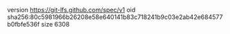 version https://git-lfs.github.com/spec/v1
oid sha256:80c5981966b26208e58e640141b83c718241b9c03e2ab42e684577b0fbfe536f
size 6308
